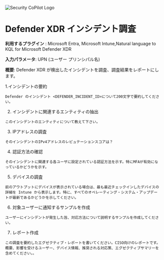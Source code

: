 
![Security CoPilot Logo](https://github.com/ninjyanaka/Copilot-For-Security/blob/main/Promptbook%20samples/ic_fluent_copilot_64_64%402x.png)  
# Defender XDR インシデント調査

**利用するプラグイン** : Microsoft Entra, Microsoft Intune,Natural language to KQL for Microsoft Defender XDR

**入力パラメータ**: UPN (ユーザー プリンシパル名) 

**概要**: Defender XDR が検出したインシデントを調査、調査結果をレポートにします。

1.インシデントの要約
 ```
Defender のインシデント <DEFENDER_INCIDENT_ID>について200文字で要約してください。
 ```
2. インシデントに関連するエンティティの抽出
 ```
このインシデントのエンティティについて教えて下さい。
 ```
3. IPアドレスの調査
 ```
そのインシデントのIPv4アドレスのレピュテーションスコアは？
 ```
4. 認証方法の確認
```
そのインシデントに関連する各ユーザに設定されている認証方法を示す。特にMFAが有効になっているかどうかを示す。
```
5. デバイスの調査
```
前のアウトプットにデバイスが表示されている場合は、最も最近チェックインしたデバイスの詳細を Intune から表示します。特に、すべてのオペレーティング・システム・アップデートが最新であるかどうかを示してください。
```
6. 対象ユーザーに通知するサンプルを作成
```
ユーザーにインシデントが発生した旨、対応方法について説明するサンプルを作成してください。
```
7. レポート作成
```
この調査を要約したエグゼクティブ・レポートを書いてください。CISO向けのレポートです。概要、影響を受けるユーザー、デバイス情報、推奨される対応策、エグゼクティブサマリーを含めてください。。
```
